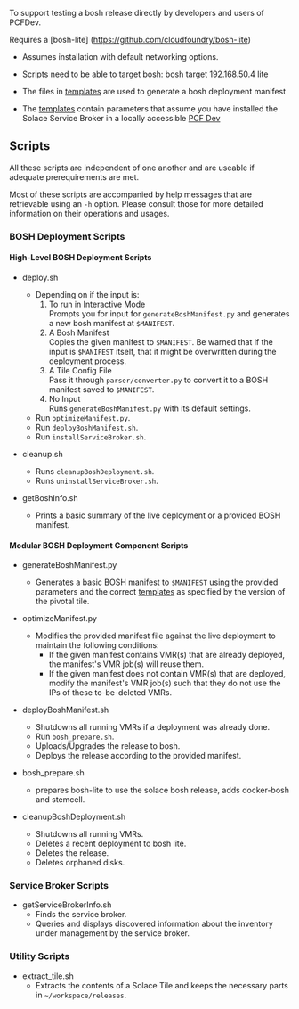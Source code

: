 
To support testing a bosh release directly by developers and users of PCFDev.

Requires a [bosh-lite] (https://github.com/cloudfoundry/bosh-lite) 
- Assumes installation with default networking options. 
- Scripts need to be able to target bosh: bosh target 192.168.50.4 lite


- The files in [templates](../templates/) are used to generate a bosh deployment manifest
- The [templates](../templates) contain parameters that assume you have installed the Solace Service Broker in a locally accessible [PCF Dev](https://pivotal.io/pcf-dev)

## Scripts

All these scripts are independent of one another and are useable if adequate prerequirements are met.

Most of these scripts are accompanied by help messages that are retrievable using an `-h` option. Please consult those for more detailed information on their operations and usages.

### BOSH Deployment Scripts

#### High-Level BOSH Deployment Scripts

* deploy.sh
  * Depending on if the input is:
    1. To run in Interactive Mode  
      Prompts you for input for `generateBoshManifest.py` and generates a new bosh manifest at `$MANIFEST`.
    2. A Bosh Manifest  
      Copies the given manifest to `$MANIFEST`. Be warned that if the input is `$MANIFEST` itself, that it might be overwritten during the deployment process.
    3. A Tile Config File  
      Pass it through `parser/converter.py` to convert it to a BOSH manifest saved to `$MANIFEST`.
    4. No Input  
      Runs `generateBoshManifest.py` with its default settings.
  * Run `optimizeManifest.py`.
  * Run `deployBoshManifest.sh`.
  * Run `installServiceBroker.sh`.
  
* cleanup.sh
  * Runs `cleanupBoshDeployment.sh`.
  * Runs `uninstallServiceBroker.sh`.

* getBoshInfo.sh
  * Prints a basic summary of the live deployment or a provided BOSH manifest.

#### Modular BOSH Deployment Component Scripts

* generateBoshManifest.py
  * Generates a basic BOSH manifest to `$MANIFEST` using the provided parameters and the correct [templates](./templates) as specified by the version of the pivotal tile.
  
* optimizeManifest.py
  * Modifies the provided manifest file against the live deployment to maintain the following conditions:
    * If the given manifest contains VMR(s) that are already deployed, the manifest's VMR job(s) will reuse them.
    * If the given manifest does not contain VMR(s) that are deployed, modify the manifest's VMR job(s) such that they do not use the IPs of these to-be-deleted VMRs.

* deployBoshManifest.sh
  * Shutdowns all running VMRs if a deployment was already done.
  * Run `bosh_prepare.sh`.
  * Uploads/Upgrades the release to bosh.
  * Deploys the release according to the provided manifest.

* bosh_prepare.sh
  * prepares bosh-lite to use the solace bosh release, adds docker-bosh and stemcell.

* cleanupBoshDeployment.sh 
  * Shutdowns all running VMRs.
  * Deletes a recent deployment to bosh lite.
  * Deletes the release.
  * Deletes orphaned disks.

### Service Broker Scripts

* getServiceBrokerInfo.sh
  * Finds the service broker.
  * Queries and displays discovered information about the inventory under management by the service broker.
  
### Utility Scripts

* extract_tile.sh
  * Extracts the contents of a Solace Tile and keeps the necessary parts in `~/workspace/releases`.

